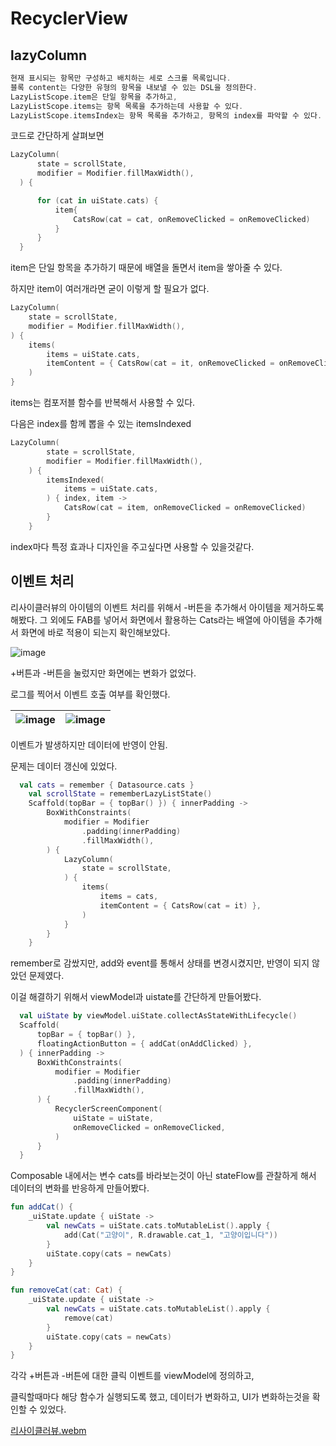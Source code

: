 # RecyclerView

## lazyColumn

```kotlin
현재 표시되는 항목만 구성하고 배치하는 세로 스크롤 목록입니다.
블록 content는 다양한 유형의 항목을 내보낼 수 있는 DSL을 정의한다.
LazyListScope.item은 단일 항목을 추가하고,
LazyListScope.items는 항목 목록을 추가하는데 사용할 수 있다.
LazyListScope.itemsIndex는 항목 목록을 추가하고, 항목의 index를 파악할 수 있다.

```

코드로 간단하게 살펴보면

```kotlin
LazyColumn(
      state = scrollState,
      modifier = Modifier.fillMaxWidth(),
  ) {

      for (cat in uiState.cats) {
          item{
              CatsRow(cat = cat, onRemoveClicked = onRemoveClicked)
          }
      }
  }
```

item은 단일 항목을 추가하기 때문에 배열을 돌면서 item을 쌓아줄 수 있다.

하지만 item이 여러개라면 굳이 이렇게 할 필요가 없다.

```kotlin
LazyColumn(
    state = scrollState,
    modifier = Modifier.fillMaxWidth(),
) {
    items(
        items = uiState.cats,
        itemContent = { CatsRow(cat = it, onRemoveClicked = onRemoveClicked) },
    )
}
```

items는 컴포저블 함수를 반복해서 사용할 수 있다.

다음은 index를 함께 뽑을 수 있는 itemsIndexed

```kotlin
LazyColumn(
        state = scrollState,
        modifier = Modifier.fillMaxWidth(),
    ) {
        itemsIndexed(
            items = uiState.cats,
        ) { index, item ->
            CatsRow(cat = item, onRemoveClicked = onRemoveClicked)
        }
    }
```

index마다 특정 효과나 디자인을 주고싶다면 사용할 수 있을것같다.

## 이벤트 처리

리사이클러뷰의 아이템의 이벤트 처리를 위해서 -버튼을 추가해서 아이템을 제거하도록 해봤다. 그 외에도 FAB를 넣어서 화면에서 활용하는 Cats라는 배열에 아이템을 추가해서 화면에 바로 적용이 되는지 확인해보았다.

![image](https://github.com/jaehan4707/Daily_Learning_Log/assets/99114456/70cf2ce1-796e-4f65-a9c3-00ddbe3095e3)

+버튼과 -버튼을 눌렀지만 화면에는 변화가 없었다.

로그를 찍어서 이벤트 호출 여부를 확인했다.

![image](https://github.com/jaehan4707/Daily_Learning_Log/assets/99114456/098fd8e0-f989-4999-97e4-cc5f1f6edc3b)|![image](https://github.com/jaehan4707/Daily_Learning_Log/assets/99114456/5f1e6c92-a54c-47ff-8c57-cd8a47aa14a2)
---|---|

이벤트가 발생하지만 데이터에 반영이 안됨.

문제는 데이터 갱신에 있었다.

```kotlin
  val cats = remember { Datasource.cats }
    val scrollState = rememberLazyListState()
    Scaffold(topBar = { topBar() }) { innerPadding ->
        BoxWithConstraints(
            modifier = Modifier
                .padding(innerPadding)
                .fillMaxWidth(),
        ) {
            LazyColumn(
                state = scrollState,
            ) {
                items(
                    items = cats,
                    itemContent = { CatsRow(cat = it) },
                )
            }
        }
    }
```

remember로 감쌌지만, add와 event를 통해서 상태를 변경시켰지만, 반영이 되지 않았던 문제였다.

이걸 해결하기 위해서 viewModel과 uistate를 간단하게 만들어봤다.

```kotlin
  val uiState by viewModel.uiState.collectAsStateWithLifecycle()
  Scaffold(
      topBar = { topBar() },
      floatingActionButton = { addCat(onAddClicked) },
  ) { innerPadding ->
      BoxWithConstraints(
          modifier = Modifier
              .padding(innerPadding)
              .fillMaxWidth(),
      ) {
          RecyclerScreenComponent(
              uiState = uiState,
              onRemoveClicked = onRemoveClicked,
          )
      }
  }
```

Composable 내에서는 변수 cats를 바라보는것이 아닌 stateFlow를 관찰하게 해서 데이터의 변화를 반응하게 만들어봤다.

```kotlin
fun addCat() {
    _uiState.update { uiState ->
        val newCats = uiState.cats.toMutableList().apply {
            add(Cat("고양이", R.drawable.cat_1, "고양이입니다"))
        }
        uiState.copy(cats = newCats)
    }
}

fun removeCat(cat: Cat) {
    _uiState.update { uiState ->
        val newCats = uiState.cats.toMutableList().apply {
            remove(cat)
        }
        uiState.copy(cats = newCats)
    }
}
```

각각 +버튼과 -버튼에 대한 클릭 이벤트를 viewModel에 정의하고,

클릭할때마다 해당 함수가 실행되도록 했고, 데이터가 변화하고, UI가 변화하는것을 확인할 수 있었다.

[리사이클러뷰.webm](https://github.com/jaehan4707/Daily_Learning_Log/assets/99114456/cda139ab-6f9a-450c-b5a5-070d2c145798)